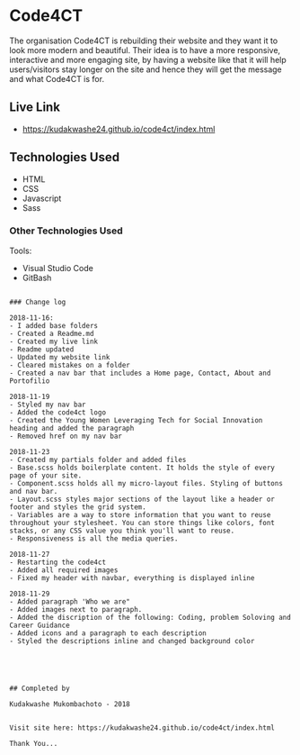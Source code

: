 # Code4CT

The organisation Code4CT is rebuilding their website and they want it to look more modern and beautiful. Their idea is to have a more responsive, interactive and more engaging site, by having a website like that it will help users/visitors stay longer on the site and hence they will get the message and what Code4CT is for.


## Live Link
- https://kudakwashe24.github.io/code4ct/index.html

## Technologies Used

 - HTML
 - CSS
 - Javascript
 - Sass


### Other Technologies Used

Tools:

- Visual Studio Code
- GitBash

```

### Change log

2018-11-16:
- I added base folders
- Created a Readme.md
- Created my live link
- Readme updated
- Updated my website link
- Cleared mistakes on a folder
- Created a nav bar that includes a Home page, Contact, About and Portofilio

2018-11-19
- Styled my nav bar
- Added the code4ct logo
- Created the Young Women Leveraging Tech for Social Innovation heading and added the paragraph
- Removed href on my nav bar

2018-11-23
- Created my partials folder and added files
- Base.scss holds boilerplate content. It holds the style of every page of your site.
- Component.scss holds all my micro-layout files. Styling of buttons and nav bar.
- Layout.scss styles major sections of the layout like a header or footer and styles the grid system.
- Variables are a way to store information that you want to reuse throughout your stylesheet. You can store things like colors, font stacks, or any CSS value you think you'll want to reuse.
- Responsiveness is all the media queries.

2018-11-27
- Restarting the code4ct
- Added all required images
- Fixed my header with navbar, everything is displayed inline

2018-11-29
- Added paragraph 'Who we are"
- Added images next to paragraph. 
- Added the discription of the following: Coding, problem Soloving and Career Guidance
- Added icons and a paragraph to each description
- Styled the descriptions inline and changed background color

 



## Completed by

Kudakwashe Mukombachoto - 2018


Visit site here: https://kudakwashe24.github.io/code4ct/index.html

Thank You...